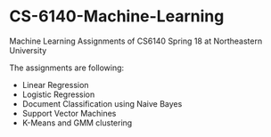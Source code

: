 # CS-6140-Machine-Learning
Machine Learning Assignments of CS6140 Spring 18 at Northeastern University

The assignments are following:
* Linear Regression
* Logistic Regression
* Document Classification using Naive Bayes
* Support Vector Machines
* K-Means and GMM clustering
